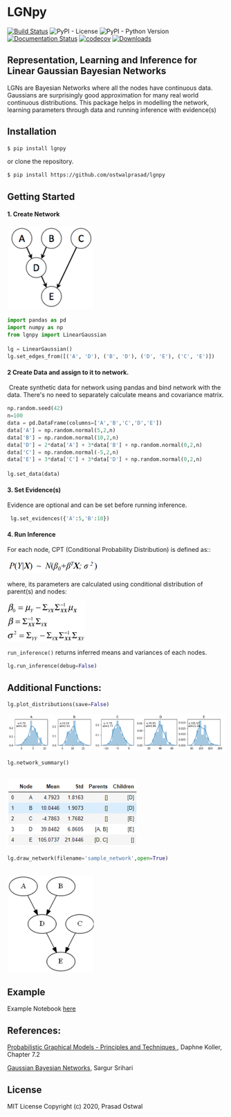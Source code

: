 # LGNpy

[![Build Status](https://travis-ci.org/ostwalprasad/LGNpy.svg?branch=master)](https://travis-ci.org/ostwalprasad/LGNpy)
![PyPI - License](https://img.shields.io/pypi/l/lgnpy)
![PyPI - Python Version](https://img.shields.io/pypi/pyversions/lgnpy)
[![Documentation Status](https://readthedocs.org/projects/lgnpy/badge/?version=latest)](https://lgnpy.readthedocs.io/en/latest/?badge=latest) 
[![codecov](https://codecov.io/gh/ostwalprasad/LGNpy/branch/master/graph/badge.svg)](https://codecov.io/gh/ostwalprasad/LGNpy) 
[![Downloads](https://pepy.tech/badge/lgnpy)](https://pepy.tech/project/lgnpy)

## Representation, Learning and Inference for Linear Gaussian Bayesian Networks

LGNs are Bayesian Networks where all the nodes have continuous data. Gaussians are surprisingly good approximation for many real world continuous distributions. This package helps in modelling the network, learning parameters through data and running inference with evidence(s)

## Installation
```bash
$ pip install lgnpy
```

or clone the repository.

```bash
$ pip install https://github.com/ostwalprasad/lgnpy
```



## Getting Started

#### 	1. Create Network

<img src="docs/images/network.png" width="200" >

```python
import pandas as pd
import numpy as np
from lgnpy import LinearGaussian

lg = LinearGaussian()
lg.set_edges_from([('A', 'D'), ('B', 'D'), ('D', 'E'), ('C', 'E')])
```

####	2 Create Data and assign to it to network.

​	Create synthetic data for network using pandas and bind network with the data. There's no need to separately calculate means and covariance matrix.

```python
np.random.seed(42)
n=100
data = pd.DataFrame(columns=['A','B','C','D','E'])
data['A'] = np.random.normal(5,2,n)
data['B'] = np.random.normal(10,2,n)
data['D'] = 2*data['A'] + 3*data['B'] + np.random.normal(0,2,n)
data['C'] = np.random.normal(-5,2,n)
data['E'] = 3*data['C'] + 3*data['D'] + np.random.normal(0,2,n)

lg.set_data(data)
```

####	3. Set Evidence(s)

 Evidence are optional and can be set before running inference.

```python
 lg.set_evidences({'A':5,'B':10})
```

####	4. Run Inference 

For each node, CPT (Conditional Probability Distribution) is defined as::<br/>

<img src="docs/images/cpd.png" width="210" ><br/>

where, its parameters  are calculated using conditional distribution of parent(s) and nodes: <br/>

<img src="docs/images/betas.png"  width="180" > <br/>

`run_inference()` returns inferred means and variances of each nodes.

   ```python
lg.run_inference(debug=False)
   ```

   

## Additional Functions:

```python
lg.plot_distributions(save=False)
```
<img src="docs/images/distributions.png" width="800" > <br/>

```python
lg.network_summary()
```
<br/><img src="docs/images/summary.png"  width="300" > <br/>

```python
lg.draw_network(filename='sample_network',open=True)
```
<br/><img src="docs/images/drawn_network.png"  width="200"> <br/>

## Example

Example Notebook [here](https://github.com/ostwalprasad/LGNpy/blob/master/examples/lgnpy_example.ipynb)

## References:

[Probabilistic Graphical Models - Principles and Techniques ](https://mitpress.mit.edu/books/probabilistic-graphical-models), Daphne Koller, Chapter 7.2

[Gaussian Bayesian Networks](https://cedar.buffalo.edu/~srihari/CSE674/Chap7/7.2-GaussBNs.pdf), Sargur Srihari

## License

MIT License Copyright (c) 2020, Prasad Ostwal

